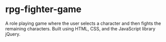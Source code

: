 # rpg-fighter-game
A role playing game where the user selects a character and then fights the remaining characters. Built using HTML, CSS, and the JavaScript library jQuery.
